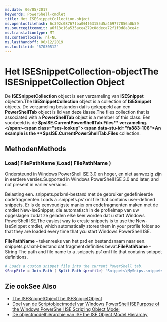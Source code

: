 ```yaml
---
ms.date: 06/05/2017
keywords: PowerShell-cmdlet
title: Het ISESnippetCollection-object
ms.openlocfilehash: 6c392c08767fba004f63155d5a469777856a0b59
ms.sourcegitcommit: a6f13c16a535acea279c0ddeca72f1f0d8a8ce4c
ms.translationtype: MT
ms.contentlocale: nl-NL
ms.lasthandoff: 06/12/2019
ms.locfileid: "67030512"
---
```

# <a name="the-isesnippetcollection-object"></a><span data-ttu-id="fa883-103">Het ISESnippetCollection-object</span><span class="sxs-lookup"><span data-stu-id="fa883-103">The ISESnippetCollection Object</span></span>

<span data-ttu-id="fa883-104">De **ISESnippetCollection** object is een verzameling van **ISESnippet** objecten.</span><span class="sxs-lookup"><span data-stu-id="fa883-104">The **ISESnippetCollection** object is a collection of **ISESnippet** objects.</span></span> <span data-ttu-id="fa883-105">De verzameling bestanden dat is gekoppeld aan een **PowerShellTab** object is lid van deze klasse.</span><span class="sxs-lookup"><span data-stu-id="fa883-105">The files collection that is associated with a **PowerShellTab** object is a member of this class.</span></span> <span data-ttu-id="fa883-106">Een voorbeeld is de **$psISE.CurrentPowerShellTab.Files** verzameling.</span><span class="sxs-lookup"><span data-stu-id="fa883-106">An example is the **$psISE.CurrentPowerShellTab.Files** collection.</span></span>

## <a name="methods"></a><span data-ttu-id="fa883-107">Methoden</span><span class="sxs-lookup"><span data-stu-id="fa883-107">Methods</span></span>

### <a name="load-filepathname-"></a><span data-ttu-id="fa883-108">Load\( FilePathName \)</span><span class="sxs-lookup"><span data-stu-id="fa883-108">Load\( FilePathName \)</span></span>

<span data-ttu-id="fa883-109">Ondersteund in Windows PowerShell ISE 3.0 en hoger, en niet aanwezig zijn in eerdere versies.</span><span class="sxs-lookup"><span data-stu-id="fa883-109">Supported in Windows PowerShell ISE 3.0 and later, and not present in earlier versions.</span></span>

<span data-ttu-id="fa883-110">Belasting een. snippets.ps1xml-bestand met de gebruiker gedefinieerde codefragmenten.</span><span class="sxs-lookup"><span data-stu-id="fa883-110">Loads a .snippets.ps1xml file that contains user-defined snippets.</span></span> <span data-ttu-id="fa883-111">Er is de eenvoudigste manier om codefragmenten maken met de cmdlet New-IseSnippet, die automatisch in de profielmap van uw opgeslagen zodat ze geladen elke keer worden dat u start Windows PowerShell ISE.</span><span class="sxs-lookup"><span data-stu-id="fa883-111">The easiest way to create snippets is to use the New-IseSnippet cmdlet, which automatically stores them in your profile folder so that they are loaded every time that you start Windows PowerShell ISE.</span></span>

<span data-ttu-id="fa883-112">**FilePathName** - tekenreeks van het pad en bestandsnaam naar een. snippets.ps1xml-bestand dat fragment definities bevat.</span><span class="sxs-lookup"><span data-stu-id="fa883-112">**FilePathName** - String The path and file name to a .snippets.ps1xml file that contains snippet definitions.</span></span>

```powershell
# Loads a custom snippet file into the current PowerShell tab.
$SnipFile = Join-Path ( Split-Path $profile) 'Snippets\MySnips.snippets.ps1xml' $psISE.CurrentPowerShellTab.Snippets.Add($SnipPath)
```

## <a name="see-also"></a><span data-ttu-id="fa883-113">Zie ook</span><span class="sxs-lookup"><span data-stu-id="fa883-113">See Also</span></span>

- [<span data-ttu-id="fa883-114">The ISESnippetObject</span><span class="sxs-lookup"><span data-stu-id="fa883-114">The ISESnippetObject</span></span>](The-ISESnippetObject.md)
- [<span data-ttu-id="fa883-115">Doel van de Scriptobjectmodel van Windows PowerShell ISE</span><span class="sxs-lookup"><span data-stu-id="fa883-115">Purpose of the Windows PowerShell ISE Scripting Object Model</span></span>](Purpose-of-the-Windows-PowerShell-ISE-Scripting-Object-Model.md)
- [<span data-ttu-id="fa883-116">De objectmodelhiërarchie van ISE</span><span class="sxs-lookup"><span data-stu-id="fa883-116">The ISE Object Model Hierarchy</span></span>](The-ISE-Object-Model-Hierarchy.md)
